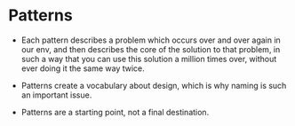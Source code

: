 # Patterns

- Each pattern describes a problem which occurs over and over again in our env,
and then describes the core of the solution to that problem, in such a way that
you can use this solution a million times over, without ever doing it the same
way twice.

- Patterns create a vocabulary about design, which is why naming is such an important issue.

- Patterns are a starting point, not a final destination.
